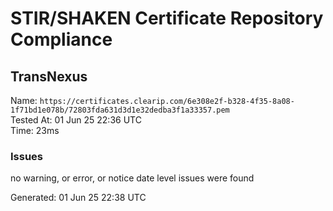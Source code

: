 # STIR/SHAKEN Certificate Repository Compliance

## TransNexus

Name: `https://certificates.clearip.com/6e308e2f-b328-4f35-8a08-1f71bd1e078b/72803fda631d3d1e32dedba3f1a33357.pem`\
Tested At: 01 Jun 25 22:36 UTC\
Time: 23ms

### Issues

no warning, or error, or notice date level issues were found

Generated: 01 Jun 25 22:38 UTC